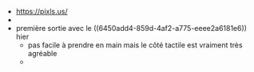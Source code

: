 - https://pixls.us/
-
- première sortie avec le ((6450add4-859d-4af2-a775-eeee2a6181e6)) hier
	- pas facile à prendre en main mais le côté tactile est vraiment très agréable
	-